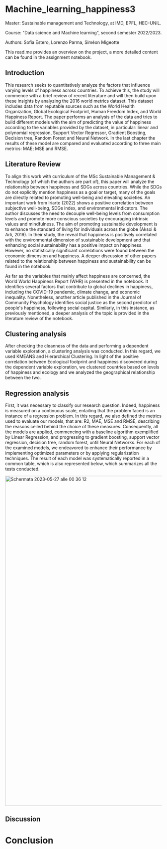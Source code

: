 # Machine_learning_happiness3
Master: Sustainable management and Technology, at IMD, EPFL, HEC-UNIL.

Course: "Data science and Machine learning", second semester 2022/2023.

Authors: Sofia Estero, Lorenzo Parma, Siméon Migeotte

This read.me provides an overview on the project, a more detailed content can be found in the assignment notebook. 

## Introduction
This research seeks to quantitatively analyze the factors that influence varying levels of happiness across countries. To achieve this, the study will commence with a brief review of recent literature and will then build upon these insights by analyzing the 2016 world metrics dataset. This dataset includes data from reputable sources such as the World Health Organization, Global Ecological Footprint, Human Freedom Index, and World Happiness Report. The paper performs an analysis of the data and tries to build different models with the aim of predicting the value of happiness according to the variables provided by the dataset, in particular: linear and polynomial regression, Support Vector Regressor, Gradient Boosting, Decision tree, Random Forest and Neural Network. In the last chapter the results of these model are compared and evaluated according to three main metrics: MAE; MSE and RMSE. 

## Literature Review
To align this work with curriculum of the MSc Sustainable Management & Technology (of which the authors are part of), this paper will analyze the relationship between happiness and SDGs across countries. While the SDGs do not explicitly mention happiness as a goal or target, many of the goals are directly related to promoting well-being and elevating societies. An important work from Iriarte (2022) shows a positive correlation between subjective well-being, SDGs index, and environmental indicators. The author discusses the need to decouple well-being levels from consumption levels and promote more conscious societies by encouraging intrinsic values and mindfulness.
The aim of promoting sustainable development is to enhance the standard of living for individuals across the globe (Aksoi & Arli, 2019). In their study, the reveal that happiness is positively correlated with the environmental dimension of sustainable development and that enhancing social sustainability has a positive impact on happiness. However, no statistically significant correlations were found between the economic dimension and happiness. A deeper discussion of other papers related to the relationship between happiness and sustainability can be found in the notebook. 

As far as the variables that mainly affect happiness are concerned, the World World Happiness Report (WHR) is presented in the notebook. It identifies several factors that contribute to global declines in happiness, including the COVID-19 pandemic, climate change, and economic inequality. Nonetheless, another article published in the Journal of Community Psychology identifies social justice as the second predictor of people's happiness, following social capital. 
Similarly, in this instance, as previously mentioned, a deeper analysis of the topic is provided in the literature review of the notebook. 

## Clustering analysis
After checking the cleanness of the data and performing a dependent variable exploration, a clustering analysis was conducted. In this regard, we used KMEANS and Hierarchical Clustering. In light of the positive correlation between Ecological footprint and happiness discovered during the dependent variable exploration, we clustered countries based on levels of happiness and ecology and we analyzed the geographical relationship between the two.


## Regression analysis
First, it was necessary to classify our research question. Indeed, happiness is measured on a continuous scale, entailing that the problem faced is an instance of a regression problem. In this regard, we also defined the metrics used to evaluate our models, that are: R2, MAE, MSE and RMSE, describing the reasons ceiled behind the choice of these measures. Consequently, all the models are applied, commencing with a baseline algorithm exemplified by Linear Regression, and progressing to gradient boosting, support vector regression, decision tree, random forest, until Neural Networks. For each of the examined models, we endeavored to enhance their performance by implementing optimized parameters or by applying regularization techniques. The result of each model was systematically reported in a common table, which is also represented below, which summarizes all the tests conducted.

<img width="1059" alt="Schermata 2023-05-27 alle 00 36 12" src="https://github.com/sofiaestero/Machine_learning_happiness3/assets/114024000/279ce36a-48b8-4e9f-b34f-a65084164789">

## Discussion



# Conclusion

